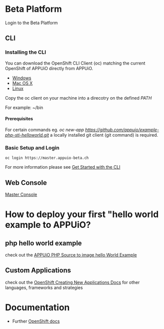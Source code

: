 # Beta Platform

Login to the Beta Platform

## CLI

### Installing the CLI

You can download the OpenShift CLI Client (oc) matching the current OpenShift of APPUiO directly from APPUiO.

* [Windows](https://master.appuio-beta.ch/console/extensions/clients/windows/oc.exe)
* [Mac OS X](https://master.appuio-beta.ch/console/extensions/clients/macosx/oc)
* [Linux](https://master.appuio-beta.ch/console/extensions/clients/linux/oc)
 
Copy the oc client on your machine into a direcotry on the defined *PATH*

For example: ~/bin
 
#### Prerequisites

For certain commands eg. *oc new-app https://github.com/appuio/example-php-sti-helloworld.git* a locally installed git client (git command) is required. 


### Basic Setup and Login

`oc login https://master.appuio-beta.ch`

For more information please see [Get Started with the CLI](https://access.redhat.com/documentation/en/openshift-enterprise/version-3.1/cli-reference/#get-started-with-the-cli)

## Web Console

[Master Console](https://master.appuio-beta.ch/console/)

# How to deploy your first "hello world example to APPUiO?

## php hello world example

check out the [APPUiO PHP Source to image hello World Example](https://github.com/appuio/example-php-sti-helloworld)

## Custom Applications 

check out the [OpenShift Creating New Applications Docs](https://docs.openshift.com/enterprise/3.1/dev_guide/new_app.html) for other languages, frameworks and strategies

# Documentation

* Further [OpenShift docs](https://docs.openshift.com/enterprise/3.1/welcome/index.html)
